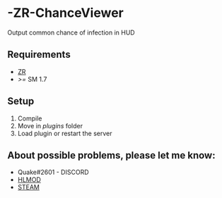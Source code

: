 # -ZR-ChanceViewer
Output common chance of infection in HUD

## Requirements
 - [ZR](https://github.com/Franc1sco/sm-zombiereloaded-3-Franug-Edition)
 - *>=* SM 1.7

## Setup
1) Compile
2) Move in *plugins* folder
3) Load plugin or restart the server

## About possible problems, please let me know: 
- Quake#2601 - DISCORD
- [HLMOD](https://hlmod.ru/members/palonez.92448/)
- [STEAM](https://steamcommunity.com/id/comecamecame/)
